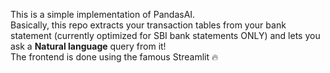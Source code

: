 This is a simple implementation of PandasAI. <br> Basically, this repo extracts your transaction tables from your bank statement (currently optimized for SBI bank statements ONLY) and lets you ask a **Natural language** query from it! <br>
The frontend is done using the famous Streamlit 🔥
<!-- ![frontend]() -->